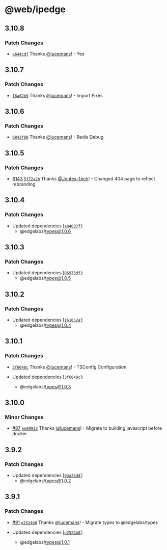 # @web/ipedge

## 3.10.8

### Patch Changes

- [`a644cdf`](https://github.com/v3xlabs/edgeserver/commit/a644cdf20346529d31e0d541926fc01531155394) Thanks [@lucemans](https://github.com/lucemans)! - Yes

## 3.10.7

### Patch Changes

- [`16a02b9`](https://github.com/v3xlabs/edgeserver/commit/16a02b9b08f1ab9c8ad58674e9f26fa3534e8d44) Thanks [@lucemans](https://github.com/lucemans)! - Import Fixes

## 3.10.6

### Patch Changes

- [`0843f88`](https://github.com/v3xlabs/edgeserver/commit/0843f8871a095222936e03de4136045df5b6f9eb) Thanks [@lucemans](https://github.com/lucemans)! - Redis Debug

## 3.10.5

### Patch Changes

- [#143](https://github.com/v3xlabs/edgeserver/pull/143) [`5f72a2b`](https://github.com/v3xlabs/edgeserver/commit/5f72a2b26076e7c5ce9f3989412379d9828bade2) Thanks [@Jontes-Tech](https://github.com/Jontes-Tech)! - Changed 404 page to reflect rebranding

## 3.10.4

### Patch Changes

- Updated dependencies [[`a84037f`](https://github.com/v3xlabs/edgeserver/commit/a84037fa28289d3e1c83c310b024d8ba11c7c7f4)]:
  - @edgelabs/types@1.0.6

## 3.10.3

### Patch Changes

- Updated dependencies [[`06975df`](https://github.com/v3xlabs/edgeserver/commit/06975df6a124d9fd09d632f3e58bfc5d5c80c133)]:
  - @edgelabs/types@1.0.5

## 3.10.2

### Patch Changes

- Updated dependencies [[`161052a`](https://github.com/v3xlabs/edgeserver/commit/161052a6e38e916e165911e81ed17ccb29a7777f)]:
  - @edgelabs/types@1.0.4

## 3.10.1

### Patch Changes

- [`3f6048c`](https://github.com/v3xlabs/edgeserver/commit/3f6048ce212cccad16d69be4b10f461915bf36b0) Thanks [@lucemans](https://github.com/lucemans)! - TSConfig Configuration

- Updated dependencies [[`3f6048c`](https://github.com/v3xlabs/edgeserver/commit/3f6048ce212cccad16d69be4b10f461915bf36b0)]:
  - @edgelabs/types@1.0.3

## 3.10.0

### Minor Changes

- [#87](https://github.com/v3xlabs/edgeserver/pull/87) [`ee89913`](https://github.com/v3xlabs/edgeserver/commit/ee8991374f3e5334c3c8435e6e72e6f4a77797b2) Thanks [@lucemans](https://github.com/lucemans)! - Migrate to building javascript before docker

## 3.9.2

### Patch Changes

- Updated dependencies [[`04a24dd`](https://github.com/v3xlabs/edgeserver/commit/04a24dd40a320c2b2f8d8eedac206b5335a32ead)]:
  - @edgelabs/types@1.0.2

## 3.9.1

### Patch Changes

- [#91](https://github.com/v3xlabs/edgeserver/pull/91) [`e2524b0`](https://github.com/v3xlabs/edgeserver/commit/e2524b0f34c4808b6fc443d7ef4c2f321e884b57) Thanks [@lucemans](https://github.com/lucemans)! - Migrate types to @edgelabs/types

- Updated dependencies [[`e2524b0`](https://github.com/v3xlabs/edgeserver/commit/e2524b0f34c4808b6fc443d7ef4c2f321e884b57)]:
  - @edgelabs/types@1.0.1
